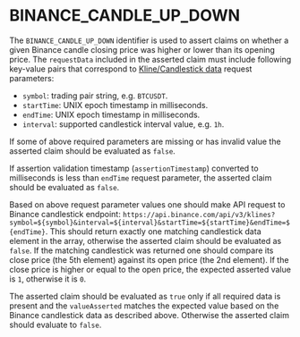 # BINANCE_CANDLE_UP_DOWN

The `BINANCE_CANDLE_UP_DOWN` identifier is used to assert claims on whether a given Binance candle closing price was higher or lower than its opening price. The `requestData` included in the asserted claim must include following key-value pairs that correspond to [Kline/Candlestick data](https://developers.binance.com/docs/binance-spot-api-docs/rest-api/market-data-endpoints#klinecandlestick-data) request parameters:
- `symbol`: trading pair string, e.g. `BTCUSDT`.
- `startTime`: UNIX epoch timestamp in milliseconds.
- `endTime`: UNIX epoch timestamp in milliseconds.
- `interval`: supported candlestick interval value, e.g. `1h`.

If some of above required parameters are missing or has invalid value the asserted claim should be evaluated as `false`.

If assertion validation timestamp (`assertionTimestamp`) converted to milliseconds is less than `endTime` request parameter, the asserted claim should be evaluated as `false`.

Based on above request parameter values one should make API request to Binance candlestick endpoint: `https://api.binance.com/api/v3/klines?symbol=${symbol}&interval=${interval}&startTime=${startTime}&endTime=${endTime}`. This should return exactly one matching candlestick data element in the array, otherwise the asserted claim should be evaluated as `false`. If the matching candlestick was returned one should compare its close price (the 5th element) against its open price (the 2nd element). If the close price is higher or equal to the open price, the expected asserted value is `1`, otherwise it is `0`.

The asserted claim should be evaluated as `true` only if all required data is present and the `valueAsserted` matches the expected value based on the Binance candlestick data as described above. Otherwise the asserted claim should evaluate to `false`.
